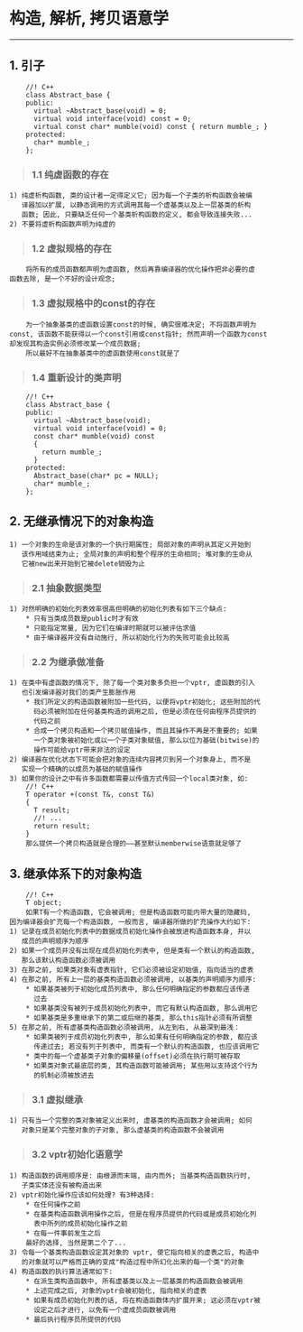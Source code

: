 # **构造, 解析, 拷贝语意学** #
*** 

## **1. 引子** ##
        //! C++
        class Abstract_base {
        public:
          virtual ~Abstract_base(void) = 0;
          virtual void interface(void) const = 0;
          virtual const char* mumble(void) const { return mumble_; }
        protected:
          char* mumble_;
        };
> ### **1.1 纯虚函数的存在** ###
    1) 纯虚析构函数, 类的设计者一定得定义它; 因为每一个子类的析构函数会被编
       译器加以扩展, 以静态调用的方式调用其每一个虚基类以及上一层基类的析构
       函数; 因此, 只要缺乏任何一个基类析构函数的定义, 都会导致连接失败... 
    2) 不要将虚析构函数声明为纯虚的 
> ### **1.2 虚拟规格的存在** ###
        将所有的成员函数都声明为虚函数, 然后再靠编译器的优化操作把非必要的虚
    函数去除, 是一个不好的设计观念;
> ### **1.3 虚拟规格中的const的存在** ###
        为一个抽象基类的虚函数设置const的时候, 确实很难决定; 不将函数声明为
    const, 该函数不能获得以一个const引用或const指针; 然而声明一个函数为const
    却发现其构造实例必须修改某一个成员数据;
        所以最好不在抽象基类中的虚函数使用const就是了
> ### **1.4 重新设计的类声明** ###
        //! C++
        class Abstract_base {
        public:
          virtual ~Abstract_base(void);
          virtual void interface(void) = 0;
          const char* mumble(void) const 
          {
            return mumble_;
          }
        protected:
          Abstract_base(char* pc = NULL);
          char* mumble_;
        };




## **2. 无继承情况下的对象构造** ##
    1) 一个对象的生命是该对象的一个执行期属性; 局部对象的声明从其定义开始到
       该作用域结束为止; 全局对象的声明和整个程序的生命相同; 堆对象的生命从
       它被new出来开始到它被delete销毁为止
> ### **2.1 抽象数据类型** ###
    1) 对然明确的初始化列表效率很高但明确的初始化列表有如下三个缺点:
        * 只有当类成员数是public时才有效
        * 只能指定常量, 因为它们在编译时期就可以被评估求值
        * 由于编译器并没有自动施行, 所以初始化行为的失败可能会比较高
> ### **2.2 为继承做准备** ###
    1) 在类中有虚函数的情况下, 除了每一个类对象多负担一个vptr, 虚函数的引入
       也引发编译器对我们的类产生膨胀作用
        * 我们所定义的构造函数被附加一些代码, 以便将vptr初始化; 这些附加的代
          码必须被附加在任何基类构造的调用之后, 但是必须在任何由程序员提供的
          代码之前
        * 合成一个拷贝构造和一个拷贝赋值操作, 而且其操作不再是不重要的; 如果
          一个类对象被初始化或以一个子类对象赋值, 那么以位为基础(bitwise)的
          操作可能给vptr带来非法的设定
    2) 编译器在优化状态下可能会把对象的连续内容拷贝到另一个对象身上, 而不是
       实现一个精确的以成员为基础的赋值操作
    3) 如果你的设计之中有许多函数都需要以传值方式传回一个local类对象, 如:
        //! C++
        T operator +(const T&, const T&)
        {
          T result;
          //! ...
          return result;
        }
        那么提供一个拷贝构造就是合理的——甚至默认memberwise语意就足够了



## **3. 继承体系下的对象构造** ##
        //! C++
        T object;
        如果T有一个构造函数, 它会被调用; 但是构造函数可能内带大量的隐藏码, 
    因为编译器会扩充每一个构造函数, 一般而言, 编译器所做的扩充操作大约如下:
    1) 记录在成员初始化列表中的数据成员初始化操作会被放进构造函数本身, 并以
       成员的声明顺序为顺序
    2) 如果一个成员并没有出现在成员初始化列表中, 但是类有一个默认的构造函数,
       那么该默认构造函数必须被调用
    3) 在那之前, 如果类对象有虚表指针, 它们必须被设定初始值, 指向适当的虚表
    4) 在那之前, 所有上一层的基类构造函数必须被调用, 以基类的声明顺序为顺序:
        * 如果基类被列于初始化成员列表中, 那么任何明确指定的参数都应该传递
          过去
        * 如果基类没有被列于成员初始化列表中, 而它有默认构造函数, 那么调用它
        * 如果基类是多重继承下的第二或后继的基类, 那么this指针必须有所调整
    5) 在那之前, 所有虚基类构造函数必须被调用, 从左到右, 从最深到最浅：
        * 如果类被列于成员初始化列表中, 那么如果有任何明确指定的参数, 都应该
          传递过去; 若没有列于列表中, 而类有一个默认的构造函数, 也应该调用它
        * 类中的每一个虚基类子对象的偏移量(offset)必须在执行期可被存取
        * 如果类对象式最底层的类, 其构造函数可能被调用; 某些用以支持这个行为
          的机制必须被放进去
> ### **3.1 虚拟继承** ###
    1) 只有当一个完整的类对象被定义出来时, 虚基类的构造函数才会被调用; 如何
       对象只是某个完整对象的子对象, 那么虚基类的构造函数不会被调用
> ### **3.2 vptr初始化语意学** ###
    1) 构造函数的调用顺序是: 由根源而末端, 由内而外; 当基类构造函数执行时, 
       子类实体还没有被构造出来
    2) vptr初始化操作应该如何处理? 有3种选择:
        * 在任何操作之前
        * 在基类构造函数调用操作之后, 但是在程序员提供的代码或是成员初始化列
          表中所列的成员初始化操作之前
        * 在每一件事前发生之后
        最好的选择, 当然是第二个了...
    3) 令每一个基类构造函数设定其对象的 vptr, 使它指向相关的虚表之后, 构造中
       的对象就可以严格而正确的变成"构造过程中所幻化出来的每一个类"的对象 
    4) 构造函数的执行算法通常如下:
        * 在派生类构造函数中, 所有虚基类以及上一层基类的构造函数会被调用
        * 上述完成之后, 对象的vptr会被初始化, 指向相关的虚表
        * 如果有成员初始化列表的话, 将在构造函数体内扩展开来; 这必须在vptr被
          设定之后才进行, 以免有一个虚成员函数被调用
        * 最后执行程序员所提供的代码
